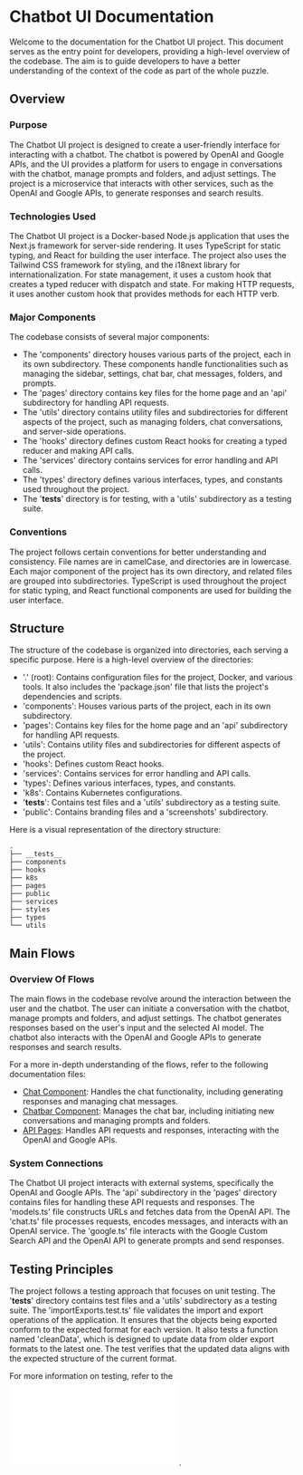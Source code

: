 
# Chatbot UI Documentation

Welcome to the documentation for the Chatbot UI project. This document serves as the entry point for developers, providing a high-level overview of the codebase. The aim is to guide developers to have a better understanding of the context of the code as part of the whole puzzle.

## Overview

### Purpose

The Chatbot UI project is designed to create a user-friendly interface for interacting with a chatbot. The chatbot is powered by OpenAI and Google APIs, and the UI provides a platform for users to engage in conversations with the chatbot, manage prompts and folders, and adjust settings. The project is a microservice that interacts with other services, such as the OpenAI and Google APIs, to generate responses and search results.

### Technologies Used

The Chatbot UI project is a Docker-based Node.js application that uses the Next.js framework for server-side rendering. It uses TypeScript for static typing, and React for building the user interface. The project also uses the Tailwind CSS framework for styling, and the i18next library for internationalization. For state management, it uses a custom hook that creates a typed reducer with dispatch and state. For making HTTP requests, it uses another custom hook that provides methods for each HTTP verb.

### Major Components

The codebase consists of several major components:

- The 'components' directory houses various parts of the project, each in its own subdirectory. These components handle functionalities such as managing the sidebar, settings, chat bar, chat messages, folders, and prompts.
- The 'pages' directory contains key files for the home page and an 'api' subdirectory for handling API requests.
- The 'utils' directory contains utility files and subdirectories for different aspects of the project, such as managing folders, chat conversations, and server-side operations.
- The 'hooks' directory defines custom React hooks for creating a typed reducer and making API calls.
- The 'services' directory contains services for error handling and API calls.
- The 'types' directory defines various interfaces, types, and constants used throughout the project.
- The '__tests__' directory is for testing, with a 'utils' subdirectory as a testing suite.

### Conventions

The project follows certain conventions for better understanding and consistency. File names are in camelCase, and directories are in lowercase. Each major component of the project has its own directory, and related files are grouped into subdirectories. TypeScript is used throughout the project for static typing, and React functional components are used for building the user interface.

## Structure

The structure of the codebase is organized into directories, each serving a specific purpose. Here is a high-level overview of the directories:

- '.' (root): Contains configuration files for the project, Docker, and various tools. It also includes the 'package.json' file that lists the project's dependencies and scripts.
- 'components': Houses various parts of the project, each in its own subdirectory.
- 'pages': Contains key files for the home page and an 'api' subdirectory for handling API requests.
- 'utils': Contains utility files and subdirectories for different aspects of the project.
- 'hooks': Defines custom React hooks.
- 'services': Contains services for error handling and API calls.
- 'types': Defines various interfaces, types, and constants.
- 'k8s': Contains Kubernetes configurations.
- '__tests__': Contains test files and a 'utils' subdirectory as a testing suite.
- 'public': Contains branding files and a 'screenshots' subdirectory.

Here is a visual representation of the directory structure:

```
.
├── __tests__
├── components
├── hooks
├── k8s
├── pages
├── public
├── services
├── styles
├── types
└── utils
```

## Main Flows

### Overview Of Flows

The main flows in the codebase revolve around the interaction between the user and the chatbot. The user can initiate a conversation with the chatbot, manage prompts and folders, and adjust settings. The chatbot generates responses based on the user's input and the selected AI model. The chatbot also interacts with the OpenAI and Google APIs to generate responses and search results.

For a more in-depth understanding of the flows, refer to the following documentation files:

- [Chat Component](./components/Chat.md): Handles the chat functionality, including generating responses and managing chat messages.
- [Chatbar Component](./components/Chatbar.md): Manages the chat bar, including initiating new conversations and managing prompts and folders.
- [API Pages](./pages.md): Handles API requests and responses, interacting with the OpenAI and Google APIs.

### System Connections

The Chatbot UI project interacts with external systems, specifically the OpenAI and Google APIs. The 'api' subdirectory in the 'pages' directory contains files for handling these API requests and responses. The 'models.ts' file constructs URLs and fetches data from the OpenAI API. The 'chat.ts' file processes requests, encodes messages, and interacts with an OpenAI service. The 'google.ts' file interacts with the Google Custom Search API and the OpenAI API to generate prompts and send responses.

## Testing Principles

The project follows a testing approach that focuses on unit testing. The '__tests__' directory contains test files and a 'utils' subdirectory as a testing suite. The 'importExports.test.ts' file validates the import and export operations of the application. It ensures that the objects being exported conform to the expected format for each version. It also tests a function named 'cleanData', which is designed to update data from older export formats to the latest one. The test verifies that the updated data aligns with the expected structure of the current format.

For more information on testing, refer to the ![Testing Documentation](./__tests__.md).
